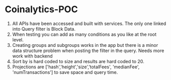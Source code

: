# Coinalytics-POC
1. All APIs have been accessed and built with services. The only one linked into Query filter is Block Data.
2. When testing you can add as many conditions as you like at the root level.
3. Creating groups and subgroups works in the app but there is a minor data structure problem when posting the filter in the query. Needs more work with backend
4. Sort by is hard coded to size and results are hard coded to 20.
5. Projections are ['hash','height','size','totalFees', 'medianFee', 'numTransactions'] to save space and query time.
